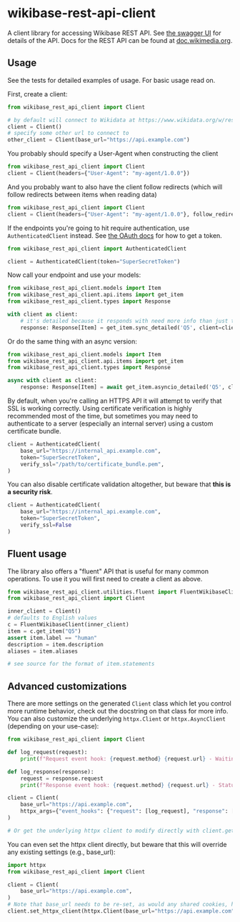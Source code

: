 # wikibase-rest-api-client
A client library for accessing Wikibase REST API. See [the swagger UI](https://doc.wikimedia.org/Wikibase/master/js/rest-api/) for details of the API. Docs for the REST API can be found at [doc.wikimedia.org](https://doc.wikimedia.org/Wikibase/master/php/repo_rest-api_README.html#autotoc_md670).



## Usage
See the tests for detailed examples of usage. For basic usage read on.

First, create a client:

```python
from wikibase_rest_api_client import Client

# by default will connect to Wikidata at https://www.wikidata.org/w/rest.php/wikibase/v0/
client = Client()
# specify some other url to connect to
other_client = Client(base_url="https://api.example.com")
```

You probably should specify a User-Agent when constructing the client

```python
from wikibase_rest_api_client import Client
client = Client(headers={"User-Agent": "my-agent/1.0.0"})

```

And you probably want to also have the client follow redirects (which will follow redirects between items when reading data)


```python
from wikibase_rest_api_client import Client
client = Client(headers={"User-Agent": "my-agent/1.0.0"}, follow_redirects=True)

```

If the endpoints you're going to hit require authentication, use `AuthenticatedClient` instead. See [the OAuth docs](https://www.wikidata.org/wiki/Wikidata:REST_API/Authentication#Setting_up_OAuth_2.0) for how to get a token.

```python
from wikibase_rest_api_client import AuthenticatedClient

client = AuthenticatedClient(token="SuperSecretToken")
```

Now call your endpoint and use your models:

```python
from wikibase_rest_api_client.models import Item
from wikibase_rest_api_client.api.items import get_item
from wikibase_rest_api_client.types import Response

with client as client:
    # it's detailed because it responds with need more info than just the Item (e.g. status_code / headers)
    response: Response[Item] = get_item.sync_detailed('Q5', client=client)
```

Or do the same thing with an async version:

```python
from wikibase_rest_api_client.models import Item
from wikibase_rest_api_client.api.items import get_item
from wikibase_rest_api_client.types import Response

async with client as client:
    response: Response[Item] = await get_item.asyncio_detailed('Q5', client=client)
```

By default, when you're calling an HTTPS API it will attempt to verify that SSL is working correctly. Using certificate verification is highly recommended most of the time, but sometimes you may need to authenticate to a server (especially an internal server) using a custom certificate bundle.

```python
client = AuthenticatedClient(
    base_url="https://internal_api.example.com", 
    token="SuperSecretToken",
    verify_ssl="/path/to/certificate_bundle.pem",
)
```

You can also disable certificate validation altogether, but beware that **this is a security risk**.

```python
client = AuthenticatedClient(
    base_url="https://internal_api.example.com", 
    token="SuperSecretToken", 
    verify_ssl=False
)
```


## Fluent usage

The library also offers a "fluent" API that is useful for many common operations. To use it you will first need to create a client as above.

```python
from wikibase_rest_api_client.utilities.fluent import FluentWikibaseClient
from wikibase_rest_api_client import Client

inner_client = Client()
# defaults to English values
c = FluentWikibaseClient(inner_client)
item = c.get_item("Q5")
assert item.label == "human"
description = item.description
aliases = item.aliases

# see source for the format of item.statements
```

## Advanced customizations

There are more settings on the generated `Client` class which let you control more runtime behavior, check out the docstring on that class for more info. You can also customize the underlying `httpx.Client` or `httpx.AsyncClient` (depending on your use-case):

```python
from wikibase_rest_api_client import Client

def log_request(request):
    print(f"Request event hook: {request.method} {request.url} - Waiting for response")

def log_response(response):
    request = response.request
    print(f"Response event hook: {request.method} {request.url} - Status {response.status_code}")

client = Client(
    base_url="https://api.example.com",
    httpx_args={"event_hooks": {"request": [log_request], "response": [log_response]}},
)

# Or get the underlying httpx client to modify directly with client.get_httpx_client() or client.get_async_httpx_client()
```

You can even set the httpx client directly, but beware that this will override any existing settings (e.g., base_url):

```python
import httpx
from wikibase_rest_api_client import Client

client = Client(
    base_url="https://api.example.com",
)
# Note that base_url needs to be re-set, as would any shared cookies, headers, etc.
client.set_httpx_client(httpx.Client(base_url="https://api.example.com", proxies="http://localhost:8030"))
```

